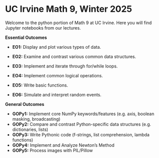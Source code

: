 # UC Irvine Math 9, Winter 2025


Welcome to the python portion of Math 9 at UC Irvine.
Here you will find Jupyter notebooks from our lectures.

__Essential Outcomes__

* __EO1:__ Display and plot various types of data.

* __EO2:__ Examine and contrast various common data structures.

* __EO3:__ Implement and iterate through for/while loops. 

* __EO4:__ Implement common logical operations.

* __EO5:__ Write basic functions.

* __EO6:__ Simulate and interpret random events.


__General Outcomes__
* __GOPy1:__ Implement core NumPy keywords/features (e.g. axis, boolean masking, broadcasting)
* __GOPy2:__ Compare and contrast Python-specific data structures (e.g. dictionaries, lists)
* __GOPy3:__ Write Pythonic code (f-strings, list comprehension, lambda functions)
* __GOPy4:__ Implement and Analyze Newton’s Method
* __GOPy5:__ Process images with PIL/Pillow

```{tableofcontents}
```
